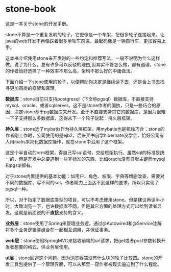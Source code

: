 # stone-book
这是一本关于stone的开发手册。

stone不算是一个重复发明的轮子，它更像是一个车架，把很多轮子连接起来，让java的web开发不再像踩着很多单轮车前进，最起码像是一辆自行车，更加容易上手。

这本书介绍使用stone来开发时的一些约定和推荐写法，一般不说明为什么这样做。说了为什么，总有许多可以反驳的理由,但其实不管怎么做，都有道理，stone的作者恰好选择了一种效率不那么高，架构不那么好的中庸做法。

下面介绍一下stone使用的轮子，以便帮助你决定是继续读下去，还是合上书去找寻更加高尚的框架和真理。

**数据库**：stone目前只支持postgresql（下文称pgsql）数据库，不直接支持mysql、oracle、或者sqlserver。这不是stone作者的偏执，只是一些巧合的原因，决定stone基于pg数据库来开发。至于不直接支持其它的数据库，是因为很难一下子支持那么多数据库，这得从下一个轮子说起：持久层框架。

**持久层**：stone选了mybatis作为持久层框架。用mybatis也是机缘巧合：stone的作者刚工作时，公司使用的是ejb2，后来买书自学hibernate没学会，恰好公司有人用ibatis来简化数据库操作，就在stone中沿用了这个框架。

这是个半自动的orm框架，得自己写sql语句，交给框架执行。虽然sql的标准是统一的，但是开发中总要遇到一些非标准的东西，比如oracle没有自增主键而mysql和pgsql都有。

对于stone内置提供的基本功能：如用户、角色、权限、字典等增删改查，需要对不同的数据库，写不同的sql，作者精力上面达不到这样的要求，所以只实现了pgsql一种。

所以，对于指定了数据库类型的项目，可以不考虑使用stone。但是建议再读半小时，大致浏览一下，也许数据库不同，但是其它方面的处理方式可以给到读者启发。这就是前面说的不**直接**支持的含义。

**业务层**：stone使用了Spring来管理业务逻。通过@Autowired和@Service注解将多个业务逻辑类组合在一起相互调用，并保证事务。

**web层**：stone使用SpringMVC来接收前端的url请求，把get或者post参数转换开发者想要的格式，供业务层使用。

**ui层**：stone回避这个问题，因为浏览器端没有什么UI的轮子比较圆。stone的开发工具包提供了一个管理界面，可以从那里一窥作者被现实逼迫到了什么程度。
